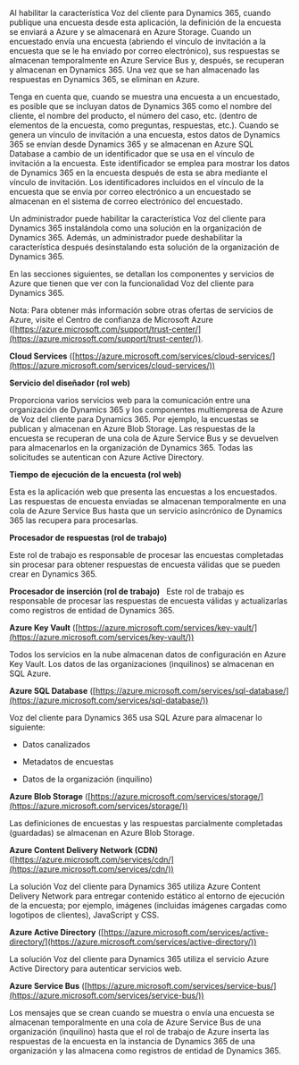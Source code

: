 Al habilitar la característica Voz del cliente para Dynamics 365, cuando publique una encuesta desde esta aplicación, la definición de la encuesta se enviará a Azure y se almacenará en Azure Storage. Cuando un encuestado envía una encuesta (abriendo el vínculo de invitación a la encuesta que se le ha enviado por correo electrónico), sus respuestas se almacenan temporalmente en Azure Service Bus y, después, se recuperan y almacenan en Dynamics 365. Una vez que se han almacenado las respuestas en Dynamics 365, se eliminan en Azure.  
  
 Tenga en cuenta que, cuando se muestra una encuesta a un encuestado, es posible que se incluyan datos de Dynamics 365 como el nombre del cliente, el nombre del producto, el número del caso, etc. (dentro de elementos de la encuesta, como preguntas, respuestas, etc.). Cuando se genera un vínculo de invitación a una encuesta, estos datos de Dynamics 365 se envían desde Dynamics 365 y se almacenan en Azure SQL Database a cambio de un identificador que se usa en el vínculo de invitación a la encuesta. Este identificador se emplea para mostrar los datos de Dynamics 365 en la encuesta después de esta se abra mediante el vínculo de invitación. Los identificadores incluidos en el vínculo de la encuesta que se envía por correo electrónico a un encuestado se almacenan en el sistema de correo electrónico del encuestado.  
  
 Un administrador puede habilitar la característica Voz del cliente para Dynamics 365 instalándola como una solución en la organización de Dynamics 365. Además, un administrador puede deshabilitar la característica después desinstalando esta solución de la organización de Dynamics 365.  
  
 En las secciones siguientes, se detallan los componentes y servicios de Azure que tienen que ver con la funcionalidad Voz del cliente para Dynamics 365.  
  
 Nota: Para obtener más información sobre otras ofertas de servicios de Azure, visite el Centro de confianza de Microsoft Azure ([https://azure.microsoft.com/support/trust-center/](https://azure.microsoft.com/support/trust-center/)).  
  
 **Cloud Services** ([https://azure.microsoft.com/services/cloud-services/](https://azure.microsoft.com/services/cloud-services/))  
  
 **Servicio del diseñador (rol web)**  
  
 Proporciona varios servicios web para la comunicación entre una organización de Dynamics 365 y los componentes multiempresa de Azure de Voz del cliente para Dynamics 365.  Por ejemplo, la encuestas se publican y almacenan en Azure Blob Storage.  Las respuestas de la encuesta se recuperan de una cola de Azure Service Bus y se devuelven para almacenarlos en la organización de Dynamics 365.  Todas las solicitudes se autentican con Azure Active Directory.  
  
 **Tiempo de ejecución de la encuesta (rol web)**  
  
 Esta es la aplicación web que presenta las encuestas a los encuestados.  Las respuestas de encuesta enviadas se almacenan temporalmente en una cola de Azure Service Bus hasta que un servicio asincrónico de Dynamics 365 las recupera para procesarlas.  
  
 **Procesador de respuestas (rol de trabajo)**  
  
 Este rol de trabajo es responsable de procesar las encuestas completadas sin procesar para obtener respuestas de encuesta válidas que se pueden crear en Dynamics 365.  
  
 **Procesador de inserción (rol de trabajo)**   Este rol de trabajo es responsable de procesar las respuestas de encuesta válidas y actualizarlas como registros de entidad de Dynamics 365. 
 
 **Azure Key Vault** ([https://azure.microsoft.com/services/key-vault/](https://azure.microsoft.com/services/key-vault/))  
  
 Todos los servicios en la nube almacenan datos de configuración en Azure Key Vault.  Los datos de las organizaciones (inquilinos) se almacenan en SQL Azure.  
  
 **Azure SQL Database** ([https://azure.microsoft.com/services/sql-database/](https://azure.microsoft.com/services/sql-database/))  
  
 Voz del cliente para Dynamics 365 usa SQL Azure para almacenar lo siguiente:  
  
-   Datos canalizados  
  
-   Metadatos de encuestas  
  
-   Datos de la organización (inquilino)  
  
 **Azure Blob Storage** ([https://azure.microsoft.com/services/storage/](https://azure.microsoft.com/services/storage/))  
  
 Las definiciones de encuestas y las respuestas parcialmente completadas (guardadas) se almacenan en Azure Blob Storage.  
  
 **Azure Content Delivery Network (CDN)** ([https://azure.microsoft.com/services/cdn/](https://azure.microsoft.com/services/cdn/))  
  
 La solución Voz del cliente para Dynamics 365 utiliza Azure Content Delivery Network para entregar contenido estático al entorno de ejecución de la encuesta; por ejemplo, imágenes (incluidas imágenes cargadas como logotipos de clientes), JavaScript y CSS.  
  
 **Azure Active Directory** ([https://azure.microsoft.com/services/active-directory/](https://azure.microsoft.com/services/active-directory/))  
  
 La solución Voz del cliente para Dynamics 365 utiliza el servicio Azure Active Directory para autenticar servicios web.  
  
 **Azure Service Bus** ([https://azure.microsoft.com/services/service-bus/](https://azure.microsoft.com/services/service-bus/))  
  
 Los mensajes que se crean cuando se muestra o envía una encuesta se almacenan temporalmente en una cola de Azure Service Bus de una organización (inquilino) hasta que el rol de trabajo de Azure inserta las respuestas de la encuesta en la instancia de Dynamics 365 de una organización y las almacena como registros de entidad de Dynamics 365.
